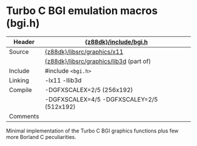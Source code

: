# Turbo C BGI emulation macros (bgi.h)


| Header     | [{z88dk}/include/bgi.h](https///raw.githubusercontent.com/z88dk/z88dk/master/include/bgi.h)    |
| -----------|-------------------------------------------------------------------------------------------------|
| Source     | [{z88dk}/libsrc/graphics/x11](https///github.com/z88dk/z88dk/tree/master/libsrc/graphics/x11)    |
| | [{z88dk}/libsrc/graphics/lib3d](https///github.com/z88dk/z88dk/tree/master/libsrc/lib3d) (part of)   |
| Include    | #include `<bgi.h>`                             |
| Linking    | -lx11 -llib3d                                |
| Compile    | -DGFXSCALEX=2/5 (256x192)                    |
| | -DGFXSCALEX=4/5 -DGFXSCALEY=2/5 (512x192)    |
| Comments   |                                              |


Minimal implementation of the Turbo C BGI graphics functions plus few more Borland C peculiarities.



